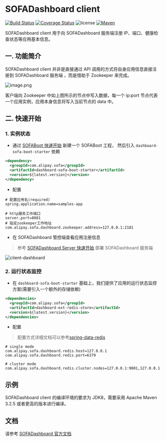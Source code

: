 # SOFADashboard client

[![Build Status](https://travis-ci.com/sofastack/sofa-dashboard-client.svg?branch=master)](https://travis-ci.com/sofastack/sofa-dashboard-client)
[![Coverage Status](https://coveralls.io/repos/github/sofastack/sofa-dashboard-client/badge.svg?branch=master)](https://coveralls.io/github/sofastack/sofa-dashboard-client?branch=master)
![license](https://img.shields.io/badge/license-Apache--2.0-green.svg)
[![Maven](https://img.shields.io/github/release/sofastack/sofa-dashboard-client.svg)](https://github.com/sofastack/sofa-dashboard-client/releases)

SOFADashboard client 用于向 SOFADashboard 服务端注册 IP、端口、健康检查状态等应用基本信息。

## 一. 功能简介

SOFADashboard client 并非是直接通过 API 调用的方式将自身应用信息直接注册到 SOFADashboard 服务端 ，而是借助于 Zookeeper 来完成。

![image.png](https://gw.alipayobjects.com/mdn/sofastack/afts/img/A*n7ntQ7-iWMkAAAAAAAAAAABjARQnAQ)

客户端向 Zookeeper 中如上图所示的节点中写入数据，每一个 ip:port 节点代表一个应用实例，应用本身信息将写入当前节点的 data 中。

## 二. 快速开始

### 1. 实例状态

* 通过 [SOFABoot 快速开始](https://www.sofastack.tech/sofa-boot/docs/QuickStart) 新建一个 SOFABoot 工程，
然后引入 `dashboard-sofa-boot-starter` 依赖

```xml
<dependency>
  <groupId>com.alipay.sofa</groupId>
  <artifactId>dashboard-sofa-boot-starter</artifactId>
  <version>${latest.version}</version>
</dependency>
```

* 配置

```properties
# 配置应用名(required)
spring.application.name=samples-app

# http服务工作端口
server.port=8081
# 指定zookeeper工作地址
com.alipay.sofa.dashboard.zookeeper.address=127.0.0.1:2181
```

* 在 SOFADashboard 管控端查看应用注册信息

> 参考 [SOFADashboard Server 快速开始](https://www.sofastack.tech/sofa-dashboard/docs/QuickStart) 部署 SOFADashboard 服务端

![client-dashboard](https://gw.alipayobjects.com/mdn/sofastack/afts/img/A*fEkBTJtcMzsAAAAAAAAAAABjARQnAQ)

### 2. 运行状态监控

* 在 `dashboard-sofa-boot-starter` 基础上，我们提供了应用的运行状态监控方案(需要引入一个额外的存储依赖)

```xml
<dependencies>
  <groupId>com.alipay.sofa</groupId>
  <artifactId>dashboard-ext-redis-store</artifactId>
  <version>${latest.version}</version>
</dependencies>
```

* 配置

> 配置方式详细文档可以参考[spring-data-redis](https://spring.io/projects/spring-data-redis)

```properties
# single mode
com.alipay.sofa.dashboard.redis.host=127.0.0.1
com.alipay.sofa.dashboard.redis.port=6379

# cluster mode
com.alipay.sofa.dashboard.redis.cluster.nodes=127.0.0.1:9001,127.0.0.1:9002,127.0.0.1:9003
```

## 示例

SOFADashboard client 的编译环境的要求为 JDK8，需要采用 Apache Maven 3.2.5 或者更高的版本进行编译。

## 文档

请参考 [SOFADashboard 官方文档](https://www.sofastack.tech/sofa-dashboard/docs/Home)

